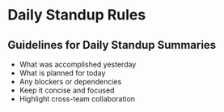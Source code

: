 # Daily Standup Rules

## Guidelines for Daily Standup Summaries

- What was accomplished yesterday
- What is planned for today
- Any blockers or dependencies
- Keep it concise and focused
- Highlight cross-team collaboration
